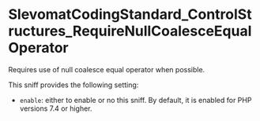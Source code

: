 # SlevomatCodingStandard_ControlStructures_RequireNullCoalesceEqualOperator

Requires use of null coalesce equal operator when possible.

This sniff provides the following setting:

* `enable`: either to enable or no this sniff. By default, it is enabled for PHP versions 7.4 or higher.
